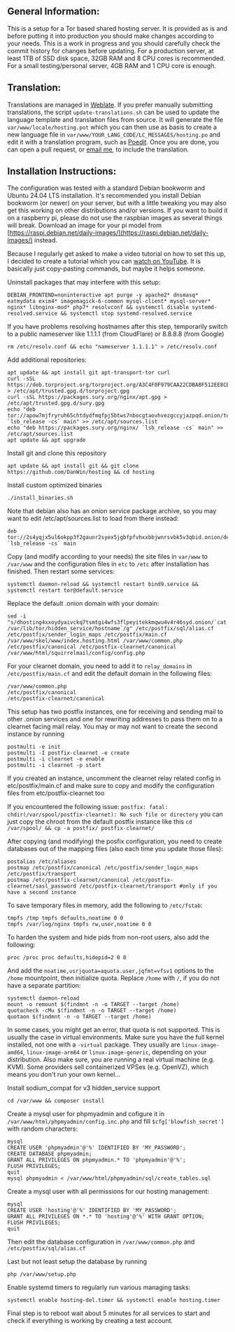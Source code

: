 General Information:
--------------------

This is a setup for a Tor based shared hosting server. It is provided as is and before putting it into production you should make changes according to your needs. This is a work in progress and you should carefully check the commit history for changes before updating.
For a production server, at least 1TB of SSD disk space, 32GB RAM and 8 CPU cores is recommended. For a small testing/personal server, 4GB RAM and 1 CPU core is enough.

Translation:
--------------------------

Translations are managed in [Weblate](https://weblate.danwin1210.de/projects/DanWin/hosting).
If you prefer manually submitting translations, the script `update-translations.sh` can be used to update the language template and translation files from source.
It will generate the file `var/www/locale/hosting.pot` which you can then use as basis to create a new language file in `var/www/YOUR_LANG_CODE/LC_MESSAGES/hosting.po` and edit it with a translation program, such as [Poedit](https://poedit.net/).
Once you are done, you can open a pull request, or [email me](mailto:daniel@danwin1210.de), to include the translation.

Installation Instructions:
--------------------------

The configuration was tested with a standard Debian bookworm and Ubuntu 24.04 LTS installation. It's recommended you install Debian bookworm (or newer) on your server, but with a little tweaking you may also get this working on other distributions and/or versions. If you want to build it on a raspberry pi, please do not use the raspbian images as several things will break. Download an image for your pi model from [https://raspi.debian.net/daily-images/](https://raspi.debian.net/daily-images/) instead.

Because I regularly get asked to make a video tutorial on how to set this up, I decided to create a tutorial which you can [watch on YouTube](https://www.youtube.com/watch?v=f2-SOlnIYmg). It is basically just copy-pasting commands, but maybe it helps someone.

Uninstall packages that may interfere with this setup:
```
DEBIAN_FRONTEND=noninteractive apt purge -y apache2* dnsmasq* eatmydata exim4* imagemagick-6-common mysql-client* mysql-server* nginx* libnginx-mod* php7* resolvconf && systemctl disable systemd-resolved.service && systemctl stop systemd-resolved.service
```

If you have problems resolving hostnames after this step, temporarily switch to a public nameserver like 1.1.1.1 (from CloudFlare) or 8.8.8.8 (from Google)

```
rm /etc/resolv.conf && echo "nameserver 1.1.1.1" > /etc/resolv.conf
```

Add additional repositories:
```
apt update && apt install git apt-transport-tor curl
curl -sSL https://deb.torproject.org/torproject.org/A3C4F0F979CAA22CDBA8F512EE8CBC9E886DDD89.asc > /etc/apt/trusted.gpg.d/torproject.gpg
curl -sSL https://packages.sury.org/nginx/apt.gpg > /etc/apt/trusted.gpg.d/sury.gpg
echo "deb tor://apow7mjfryruh65chtdydfmqfpj5btws7nbocgtaovhvezgccyjazpqd.onion/torproject.org/ `lsb_release -cs` main" >> /etc/apt/sources.list
echo "deb https://packages.sury.org/nginx/ `lsb_release -cs` main" >> /etc/apt/sources.list
apt update && apt upgrade
```

Install git and clone this repository

```
apt update && apt install git && git clone https://github.com/DanWin/hosting && cd hosting
```

Install custom optimized binaries
```
./install_binaries.sh
```

Note that debian also has an onion service package archive, so you may want to edit /etc/apt/sources.list to load from there instead:
```
deb tor://2s4yqjx5ul6okpp3f2gaunr2syex5jgbfpfvhxxbbjwnrsvbk5v3qbid.onion/debian `lsb_release -cs` main
```

Copy (and modify according to your needs) the site files in `var/www` to `/var/www` and the configuration files in `etc` to `/etc` after installation has finished. Then restart some services:
```
systemctl daemon-reload && systemctl restart bind9.service && systemctl restart tor@default.service
```

Replace the default .onion domain with your domain:
```
sed -i "s/dhosting4xxoydyaivckq7tsmtgi4wfs3flpeyitekkmqwu4v4r46syd.onion/`cat /var/lib/tor/hidden_service/hostname`/g" /etc/postfix/sql/alias.cf /etc/postfix/sender_login_maps /etc/postfix/main.cf /var/www/skel/www/index.hosting.html /var/www/common.php /etc/postfix/canonical /etc/postfix-clearnet/canonical /var/www/html/squirrelmail/config/config.php
```

For your clearnet domain, you need to add it to `relay_domains` in `/etc/postfix/main.cf` and edit the default domain in the following files:
```
/var/www/common.php
/etc/postfix/canonical
/etc/postfix-clearnet/canonical
```

This setup has two postfix instances, one for receiving and sending mail to other .onion services and one for rewriting addresses to pass them on to a clearnet facing mail relay. You may or may not want to create the second instance by running
```
postmulti -e init
postmulti -I postfix-clearnet -e create
postmulti -i clearnet -e enable
postmulti -i clearnet -p start
```
If you created an instance, uncomment the clearnet relay related config in etc/postfix/main.cf and make sure to copy and modify the configuration files from etc/postfix-clearnet too

If you encountered the following issue: `postfix: fatal: chdir(/var/spool/postfix-clearnet): No such file or directory` you can just copy the chroot from the default postfix instance like this `cd /var/spool/ && cp -a postfix/ postfix-clearnet/`

After copying (and modifying) the posfix configuration, you need to create databases out of the mapping files (also each time you update those files):
```
postalias /etc/aliases
postmap /etc/postfix/canonical /etc/postfix/sender_login_maps /etc/postfix/transport
postmap /etc/postfix-clearnet/canonical /etc/postfix-clearnet/sasl_password /etc/postfix-clearnet/transport #only if you have a second instance
```

To save temporary files in memory, add the following to `/etc/fstab`:
```
tmpfs /tmp tmpfs defaults,noatime 0 0
tmpfs /var/log/nginx tmpfs rw,user,noatime 0 0
```

To harden the system and hide pids from non-root users, also add the following:
```
proc /proc proc defaults,hidepid=2 0 0
```

And add the `noatime,usrjquota=aquota.user,jqfmt=vfsv1` options to the `/home` mountpoint, then initialize quota. Replace `/home` with `/`, if you do not have a separate partition:
```
systemctl daemon-reload
mount -o remount $(findmnt -n -o TARGET --target /home)
quotacheck -cMu $(findmnt -n -o TARGET --target /home)
quotaon $(findmnt -n -o TARGET --target /home)
```

In some cases, you might get an error, that quota is not supported. This is usually the case in virtual environments. Make sure you have the full kernel installed, not one with a `-virtual` package. They usually are `linux-image-amd64`, `linux-image-arm64` or `linux-image-generic`, depending on your distribution. Also make sure, you are running a real virtual machine (e.g. KVM). Some providers sell containerized VPSes (e.g. OpenVZ), which means you don't run your own kernel...

Install sodium_compat for v3 hidden_service support
```
cd /var/www && composer install
```

Create a mysql user for phpmyadmin and cofigure it in `/var/www/html/phpmyadmin/config.inc.php` and fill `$cfg['blowfish_secret']` with random characters:
```
mysql
CREATE USER 'phpmyadmin'@'%' IDENTIFIED BY 'MY_PASSWORD';
CREATE DATABASE phpmyadmin;
GRANT ALL PRIVILEGES ON phpmyadmin.* TO 'phpmyadmin'@'%';
FLUSH PRIVILEGES;
quit
mysql phpmyadmin < /var/www/html/phpmyadmin/sql/create_tables.sql
```

Create a mysql user with all permissions for our hosting management:
```
mysql
CREATE USER 'hosting'@'%' IDENTIFIED BY 'MY_PASSWORD';
GRANT ALL PRIVILEGES ON *.* TO 'hosting'@'%' WITH GRANT OPTION;
FLUSH PRIVILEGES;
quit
```

Then edit the database configuration in `/var/www/common.php` and `/etc/postfix/sql/alias.cf`

Last but not least setup the database by running
```
php /var/www/setup.php
``` 

Enable systemd timers to regularly run various managing tasks:
```
systemctl enable hosting-del.timer && systemctl enable hosting.timer
```

Final step is to reboot wait about 5 minutes for all services to start and check if everything is working by creating a test account.
